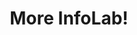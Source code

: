 ---
layout: page
title: More InfoLab!
nav: true
nav_order: 7
dropdown: true
children: 
    - title: Github
      permalink: https://github.com/USC-InfoLab
    - title: divider
    - title: News
      permalink: /blog/
    - title: divider
    - title: Photos
      permalink: /
---